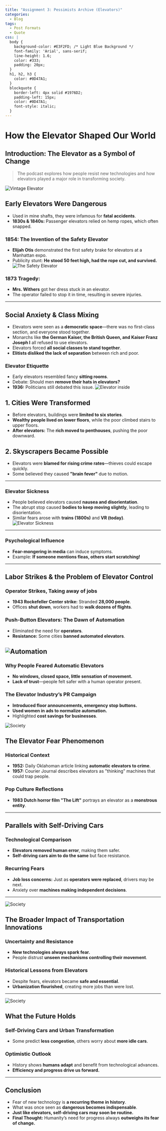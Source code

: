 ```yaml
---
title: "Assignment 3: Pessimists Archive (Elevators)"
categories:
  - Blog
tags:
  - Post Formats
  - Quote
css: |
  body {
    background-color: #E3F2FD; /* Light Blue Background */
    font-family: 'Arial', sans-serif;
    line-height: 1.6;
    color: #333;
    padding: 20px;
  }
  h1, h2, h3 {
    color: #0D47A1;
  }
  blockquote {
    border-left: 4px solid #1976D2;
    padding-left: 15px;
    color: #0D47A1;
    font-style: italic;
  }
---
```


# **How the Elevator Shaped Our World**

## **Introduction: The Elevator as a Symbol of Change**
> The podcast explores how people resist new technologies and how elevators played a major role in transforming society.

![Vintage Elevator](https://i.ytimg.com/vi/UtkAJscxbZU/maxresdefault.jpg)


## **Early Elevators Were Dangerous**
- Used in mine shafts, they were infamous for **fatal accidents**.
- **1830s & 1840s:** Passenger elevators relied on hemp ropes, which often snapped.

### **1854: The Invention of the Safety Elevator**
- **Elijah Otis** demonstrated the first safety brake for elevators at a Manhattan expo.
- Publicity stunt: **He stood 50 feet high, had the rope cut, and survived.**
![The Safety Elevator](https://thumbs.6sqft.com/wp-content/uploads/2016/08/04175814/elisha-otis-first-elevator-.jpg?w=1560&format=webp)

### **1873 Tragedy:**
- **Mrs. Withers** got her dress stuck in an elevator.
- The operator failed to stop it in time, resulting in severe injuries.

---

## **Social Anxiety & Class Mixing**
- Elevators were seen as a **democratic space**—there was no first-class section, and everyone stood together.
- Monarchs like **the German Kaiser, the British Queen, and Kaiser Franz Joseph I** all refused to use elevators.
- Elevators forced **all social classes to stand together**.
- **Elitists disliked the lack of separation** between rich and poor.

### **Elevator Etiquette**
- Early elevators resembled fancy **sitting rooms**.
- Debate: Should men **remove their hats in elevators?**
- **1936:** Politicians still debated this issue.
![Elevator inside](https://img.apmcdn.org/4e9310c6400c0637a19ba3ed0bd6f1dc28d47f0a/uncropped/415c2c-20171208-elevatorcar.jpg)

## **1. Cities Were Transformed**
- Before elevators, buildings were **limited to six stories**.
- **Wealthy people lived on lower floors**, while the poor climbed stairs to upper floors.
- **After elevators:** The **rich moved to penthouses**, pushing the poor downward.

## **2. Skyscrapers Became Possible**
- Elevators were **blamed for rising crime rates**—thieves could escape quickly.
- Some believed they caused **"brain fever"** due to motion.

---

### **Elevator Sickness**
- People believed elevators caused **nausea and disorientation**.
- The abrupt stop caused **bodies to keep moving slightly**, leading to disorientation.
- Similar fears arose with **trains (1800s)** and **VR (today)**.
![Elevator Sickness](https://pessimistsarchive.org/clippings/39540098.jpg)
---

### **Psychological Influence**
- **Fear-mongering in media** can induce symptoms.
- Example: **If someone mentions fleas, others start scratching!**

---
## **Labor Strikes & the Problem of Elevator Control**

### **Operator Strikes, Taking away of jobs**
- **1943 Rockefeller Center strike:** Stranded **28,000 people**.
- Offices **shut down**, workers had to **walk dozens of flights**.

### **Push-Button Elevators: The Dawn of Automation**
- Eliminated the need for **operators**.
- **Resistance:** Some cities **banned automated elevators**.

![Automation](https://ethw.org/w/images/thumb/b/bb/1014_-_Otis_elevator_advertisement.jpg/300px-1014_-_Otis_elevator_advertisement.jpg)
---

### **Why People Feared Automatic Elevators**
- **No windows, closed space, little sensation of movement.**
- **Lack of trust**—people felt safer with a human operator present.


### **The Elevator Industry’s PR Campaign**
- **Introduced floor announcements, emergency stop buttons.**
- **Used women in ads to normalize automation.**
- Highlighted **cost savings for businesses**.

![Society](https://clickamericana.com/wp-content/uploads/1890-Victorian-elevator-from-J.W.-Reedy-Elevator-Mfg-Co-2-750x860.jpg)
## **The Elevator Fear Phenomenon**

### **Historical Context**
- **1952:** Daily Oklahoman article linking **automatic elevators to crime**.
- **1957:** Courier Journal describes elevators as "thinking" machines that could trap people.

### **Pop Culture Reflections**
- **1983 Dutch horror film "The Lift"** portrays an elevator as a **monstrous entity**.

---

## **Parallels with Self-Driving Cars**

### **Technological Comparison**
- **Elevators removed human error**, making them safer.
- **Self-driving cars aim to do the same** but face resistance.

### **Recurring Fears**
- **Job loss concerns:** Just as **operators were replaced**, drivers may be next.
- Anxiety over **machines making independent decisions**.

---
![Society](https://cdnassets.hw.net/dims4/GG/1101660/2147483647/resize/480x%3E/quality/90/?url=https%3A%2F%2Fcdnassets.hw.net%2F49%2F05%2F3a765a0a431ca8896efeda1163a4%2Fbthl-hero.jpg)

## **The Broader Impact of Transportation Innovations**

### **Uncertainty and Resistance**
- **New technologies always spark fear.**
- People distrust **unseen mechanisms controlling their movement**.

### **Historical Lessons from Elevators**
- Despite fears, elevators became **safe and essential**.
- **Urbanization flourished**, creating more jobs than were lost.

---
![Society](https://media.cnn.com/api/v1/images/stellar/prod/180831113528-gettyimages-173979611.jpg?q=w_2676,h_3430,x_0,y_0,c_fill)
## **What the Future Holds**

### **Self-Driving Cars and Urban Transformation**
- Some predict **less congestion**, others worry about **more idle cars**.

### **Optimistic Outlook**
- History shows **humans adapt** and benefit from technological advances.
- **Efficiency and progress drive us forward.**

---

## **Conclusion**
- Fear of new technology is **a recurring theme in history**.
- What was once seen as **dangerous becomes indispensable**.
- **Just like elevators, self-driving cars may soon be routine.**
- **Final Thought:** Humanity’s need for progress always **outweighs its fear of change.**
